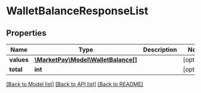 # WalletBalanceResponseList

## Properties
Name | Type | Description | Notes
------------ | ------------- | ------------- | -------------
**values** | [**\MarketPay\Model\WalletBalance[]**](WalletBalance.md) |  | [optional] 
**total** | **int** |  | [optional] 

[[Back to Model list]](../README.md#documentation-for-models) [[Back to API list]](../README.md#documentation-for-api-endpoints) [[Back to README]](../README.md)


